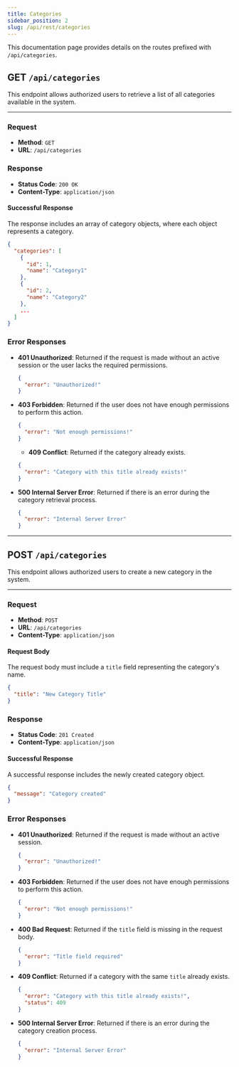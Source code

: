 ```yaml
---
title: Categories
sidebar_position: 2
slug: /api/rest/categories
---
```


This documentation page provides details on the routes prefixed with `/api/categories`.

## **GET** `/api/categories`

This endpoint allows authorized users to retrieve a list of all categories available in the system.

---

### Request

- **Method**: `GET`
- **URL**: `/api/categories`

### Response

- **Status Code**: `200 OK`
- **Content-Type**: `application/json`

#### Successful Response

The response includes an array of category objects, where each object represents a category.

```json
{
  "categories": [
    {
      "id": 1,
      "name": "Category1"
    },
    {
      "id": 2,
      "name": "Category2"
    },
    ...
  ]
}
```

### Error Responses

- **401 Unauthorized**: Returned if the request is made without an active session or the user lacks the required permissions.

  ```json
  {
    "error": "Unauthorized!"
  }
  ```

- **403 Forbidden**: Returned if the user does not have enough permissions to perform this action.

  ```json
  {
    "error": "Not enough permissions!"
  }
  ```

  - **409 Conflict**: Returned if the category already exists.

  ```json
  {
    "error": "Category with this title already exists!"
  }
  ```

- **500 Internal Server Error**: Returned if there is an error during the category retrieval process.

  ```json
  {
    "error": "Internal Server Error"
  }
  ```

---

## **POST** `/api/categories`

This endpoint allows authorized users to create a new category in the system.

---

### Request

- **Method**: `POST`
- **URL**: `/api/categories`
- **Content-Type**: `application/json`

#### Request Body

The request body must include a `title` field representing the category's name.

```json
{
  "title": "New Category Title"
}
```

### Response

- **Status Code**: `201 Created`
- **Content-Type**: `application/json`

#### Successful Response

A successful response includes the newly created category object.

```json
{
  "message": "Category created"
}
```

### Error Responses

- **401 Unauthorized**: Returned if the request is made without an active session.

  ```json
  {
    "error": "Unauthorized!"
  }
  ```

- **403 Forbidden**: Returned if the user does not have enough permissions to perform this action.

  ```json
  {
    "error": "Not enough permissions!"
  }
  ```

- **400 Bad Request**: Returned if the `title` field is missing in the request body.

  ```json
  {
    "error": "Title field required"
  }
  ```

- **409 Conflict**: Returned if a category with the same `title` already exists.

  ```json
  {
    "error": "Category with this title already exists!",
    "status": 409
  }
  ```

- **500 Internal Server Error**: Returned if there is an error during the category creation process.

  ```json
  {
    "error": "Internal Server Error"
  }
  ```
